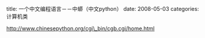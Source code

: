 title: 一个中文编程语言－－中蟒（中文python）
date: 2008-05-03
categories: 计算机类

http://www.chinesepython.org/cgi\_bin/cgb.cgi/home.html
